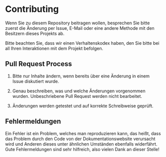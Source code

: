 # Contributing

Wenn Sie zu diesem Repository beitragen wollen, besprechen Sie bitte zuerst die Änderung per Issue,
E-Mail oder eine andere Methode mit den Besitzern dieses Projekts ab. 

Bitte beachten Sie, dass wir einen Verhaltenskodex haben, den Sie bitte bei all Ihren Interaktionen mit dem Projekt befolgen.

## Pull Request Process

1. Bitte nur Inhalte ändern, wenn bereits über eine Änderung in einem Issue diskutiert wurde.

2. Genau beschreiben, was und welche Änderungen vorgenommen wurden. Unbeschriebene Pull Request werden nicht bearbeitet.

3. Änderungen werden getestet und auf korrekte Schreibweise geprüft.

## Fehlermeldungen
Ein Fehler ist ein Problem, welches man reproduzieren kann, das heißt, dass das Problem durch den Code von der Dokumentationswebsite verursacht wird und Anderen dieses unter ähnlichen Umständen ebenfalls widerfährt. Gute Fehlermeldungen sind sehr hilfreich, also vielen Dank an dieser Stelle!
